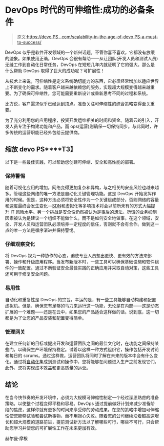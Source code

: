# DevOps 时代的可伸缩性:成功的必备条件

> 原文:[https://devo PS . com/scalability-in-the-age-of-devo PS-a-must-to-success/](https://devops.com/scalability-in-the-age-of-devops-a-must-for-success/)

DevOps 似乎是软件开发领域的一个新兴话题。不管你喜不喜欢，它都没有放缓的迹象。如果使用正确，DevOps 会很有帮助——从让团队(开发人员和测试人员)无缝工作到自动化日常任务，DevOps 在短短几年内就证明了它的强大。那么是什么帮助 DevOps 取得了巨大的成功呢？可扩展性！

从技术上来说，可伸缩性是定义系统确切能力的东西，它必须经常增加以适应世界上不断变化的需求。随着客户越来越依赖您的服务，实现超大规模变得越来越重要。为了确保可伸缩性，您可能需要重新设计或重新思考不同的过程和系统。

比方说，客户需求似乎已经达到顶点。准备关注可伸缩性的综合策略变得至关重要。

为了充分利用您的应用程序，投资开发运维相关的时间和资金。随着云的引入，开发人员专注于构建功能和产品，而 ops(运营)则确保一切保持同步。与此同时，许多传统的运营职能已经外包给云提供商。

## **缩放 devo PS****T3】**

以下是一些最佳实践，可以帮助您创建可伸缩、安全和高性能的部署。

### 保持警惕

随着可视化应用的增加，网络变得更加复杂和异构，与之相关的安全风险也越来越多。管理这些网络的唯一方法是自动化关键管理功能。这是 DevOps 开始发挥作用的时候。但是，这种方法必须将安全性作为一个关键组成部分，否则网络的容量和速度最终会发生变化—[SDN](https://www.networkworld.com/article/3209131/what-sdn-is-and-where-its-going.html)和虚拟化等多项技术将会以前所未有的方式大幅提升 IT 风险水平。另一个挑战是安全性仍然被认为是事后的想法。所谓的业务抑制因素被认为是建议一个组织不能做什么，而不是如何安全地做事。在这个领域，安全、开发人员和运营团队必须培养一定程度的信任，否则就不会有合作。做到这一点的唯一方法是循序渐进并保持警惕。

### 仔细观察变化

将 DevOps 视为一种协作的心态，迫使专业人员想出更快、更有效的方法来部署、操作和升级应用程序。当发布新版本时，一些工具可以确保基础设施和软件组件的一致配置。通过不断验证安全最佳实践的正确应用并采取自动对策，这些工具还可用于修复安全问题。

### 易用性

自动化和重复性是 DevOps 的宗旨。幸运的是，有一些工具能够自动构建和配置虚拟机。但是，确保您有足够的马力来运行这一功能，无论是在内部——这是动态扩展的一个难题——还是在云中，如果您的产品适合这样做的话。说到底，这一切都是为了让您的产品安装和配置变得简单。

### 管理网关

在建立任何新的目标或提出开发和运营团队之间的最佳文化时，在功能之间保持某些门，以确保生产环境保持稳定。试着以这样一种方式组织它，操作包括开发讨论和每日的 scrums。通过这样做，运营团队将同时了解在未来的版本中会有什么变化。通过将[自动化](https://devops.com/using-automation-tools-to-drive-collaboration-innovation/)集成到测试和操作中，您将能够在问题进入生产之前发现它们。此外，您将实现成本效益和更高质量的运营。

## **结论**

在当今快节奏的开发环境中，必须为大规模可伸缩性制定一个经过深思熟虑的准备策略，以使整个过程变得平稳和容易。DevOps 通过提前做好计划来减少准备阶段的焦虑，这样你就有更多的时间来享受你的劳动成果。在您的策略中增加可伸缩性使您能够试验和尝试新事物，而不用担心失败。随着您的公司继续沿着超高速增长和超大规模的道路前进，提前测试新方法以了解哪些可行，哪些不可行，只会帮助您学习并使您的可扩展性工作在未来更加有效。

赫尔曼·摩根